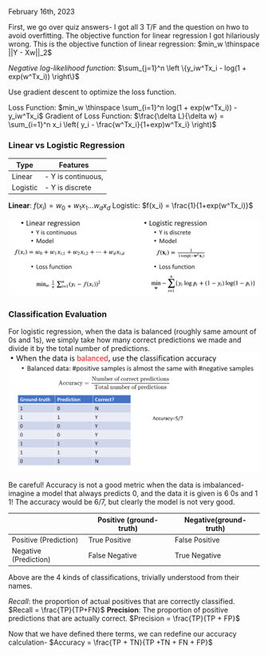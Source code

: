 February 16th, 2023

First, we go over quiz answers- I got all 3 T/F and the question on hwo to avoid overfitting. The objective function for linear regression I got hilariously wrong. This is the objective function of linear regression: $min_w \thinspace ||Y - Xw||_2$

*Negative log-likelihood function*: $\sum_{j=1}^n \left \{y_iw^Tx_i - log(1 + exp(w^Tx_i)) \right\}$ 

Use gradient descent to optimize the loss function.

Loss Function: $min_w \thinspace \sum_{i=1}^n log(1 + exp(w^Tx_i)) - y_iw^Tx_i$
Gradient of Loss Function: $\frac{\delta L}{\delta w} = \sum_{i=1}^n x_i \left( y_i - \frac{w^Tx_i}{1+exp)w^Tx_i} \right)$

### Linear vs Logistic Regression

| Type     | Features           |
| -------- | ------------------ |
| Linear   | - Y is continuous, |
| Logistic | - Y is discrete                   |

**Linear**: $f(x_i) = w_0 +w_1x_1 \dots w_dx_d$
Logistic: $f(x_i) = \frac{1}{1+exp(w^Tx_i)}$

![example](images/regression.png)

### Classification Evaluation

For logistic regression, when the data is balanced (roughly same amount of 0s and 1s), we simply take how many correct predictions we made and divide it by the total number of predictions.
![example](images/evaluation.png)

Be careful! Accuracy is not a good metric when the data is imbalanced- imagine a model that always predicts 0, and the data it is given is 6 0s and 1 1! The accuracy would be 6/7, but clearly the model is not very good. 

|                       | Positive (ground-truth) | Negative(ground-truth) |
| --------------------- | ----------------------- | ---------------------- |
| Positive (Prediction) | True Positive           | False Positive         |
| Negative (Prediction) | False Negative          | True Negative                       |

Above are the 4 kinds of classifications, trivially understood from their names. 

*Recall*: the proportion of actual positives that are correctly classified. 
	$Recall = \frac{TP}{TP+FN}$
**Precision**: The proportion of positive predictions that are actually correct. 
	$Precision = \frac{TP}{TP + FP}$ 

Now that we have defined there terms, we can redefine our accuracy calculation-
	$Accuracy = \frac{TP + TN}{TP +TN + FN + FP}$

